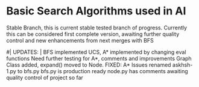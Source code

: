 
# Basic Search Algorithms used in AI 

Stable Branch, this is current stable tested branch of progress.
Currently this can be considered first complete version, 
awaiting further quality control and new enhancements from next
merges with BFS

#| UPDATES: |
BFS implemented
UCS, A* implemented by changing eval functions
Need further testing for A*, comments and improvements
Graph Class added, expand() moved to Node.
FIXED: A* Issues
renamed askhsh-1.py to bfs.py
bfs.py is production ready
node.py has comments
awaiting quality control of project so far
